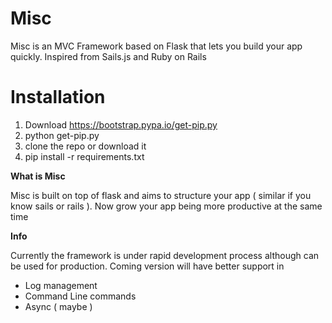 # Misc
Misc is an MVC Framework based on Flask that lets you build your app quickly. Inspired from Sails.js and Ruby on Rails

# Installation

1. Download https://bootstrap.pypa.io/get-pip.py
2. python get-pip.py
3. clone the repo or download it
4. pip install -r requirements.txt

**What is Misc**

Misc is built on top of flask and aims to structure your app ( similar if you know sails or rails ).
Now grow your app being more productive at the same time

**Info**

Currently the framework is under rapid development process although can be used for production.
Coming version will have better support in 
- Log management
- Command Line commands
- Async ( maybe )
